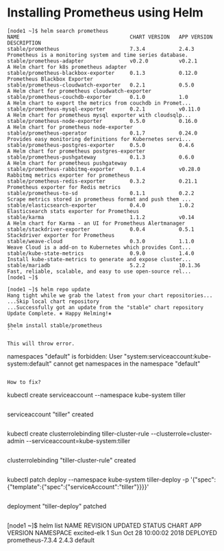 # Installing Prometheus using Helm

```
[node1 ~]$ helm search prometheus
NAME                                    CHART VERSION   APP VERSION     DESCRIPTION
stable/prometheus                       7.3.4           2.4.3           Prometheus is a monitoring system and time series database.
stable/prometheus-adapter               v0.2.0          v0.2.1          A Helm chart for k8s prometheus adapter
stable/prometheus-blackbox-exporter     0.1.3           0.12.0          Prometheus Blackbox Exporter
stable/prometheus-cloudwatch-exporter   0.2.1           0.5.0           A Helm chart for prometheus cloudwatch-exporter
stable/prometheus-couchdb-exporter      0.1.0           1.0             A Helm chart to export the metrics from couchdb in Promet...
stable/prometheus-mysql-exporter        0.2.1           v0.11.0         A Helm chart for prometheus mysql exporter with cloudsqlp...
stable/prometheus-node-exporter         0.5.0           0.16.0          A Helm chart for prometheus node-exporter
stable/prometheus-operator              0.1.7           0.24.0          Provides easy monitoring definitions for Kubernetes servi...
stable/prometheus-postgres-exporter     0.5.0           0.4.6           A Helm chart for prometheus postgres-exporter
stable/prometheus-pushgateway           0.1.3           0.6.0           A Helm chart for prometheus pushgateway
stable/prometheus-rabbitmq-exporter     0.1.4           v0.28.0         Rabbitmq metrics exporter for prometheus
stable/prometheus-redis-exporter        0.3.2           0.21.1          Prometheus exporter for Redis metrics
stable/prometheus-to-sd                 0.1.1           0.2.2           Scrape metrics stored in prometheus format and push them ...
stable/elasticsearch-exporter           0.4.0           1.0.2           Elasticsearch stats exporter for Prometheus
stable/karma                            1.1.2           v0.14           A Helm chart for Karma - an UI for Prometheus Alertmanager
stable/stackdriver-exporter             0.0.4           0.5.1           Stackdriver exporter for Prometheus
stable/weave-cloud                      0.3.0           1.1.0           Weave Cloud is a add-on to Kubernetes which provides Cont...
stable/kube-state-metrics               0.9.0           1.4.0           Install kube-state-metrics to generate and expose cluster...
stable/mariadb                          5.2.2           10.1.36         Fast, reliable, scalable, and easy to use open-source rel...
[node1 ~]$
```


```
[node1 ~]$ helm repo update
Hang tight while we grab the latest from your chart repositories...
...Skip local chart repository
...Successfully got an update from the "stable" chart repository
Update Complete. ⎈ Happy Helming!⎈
```


```
$helm install stable/prometheus
``

This will throw error.
```
namespaces "default" is forbidden: User "system:serviceaccount:kube-system:default" cannot get namespaces in the namespace "default"
```

How to fix?

```
kubectl create serviceaccount --namespace kube-system tiller
```
```
  serviceaccount "tiller" created
```

```
kubectl create clusterrolebinding tiller-cluster-rule --clusterrole=cluster-admin --serviceaccount=kube-system:tiller
```

```
clusterrolebinding "tiller-cluster-rule" created
```

```
kubectl patch deploy --namespace kube-system tiller-deploy -p '{"spec":{"template":{"spec":{"serviceAccount":"tiller"}}}}' 
```

```
deployment "tiller-deploy" patched
```

```
[node1 ~]$ helm list
NAME            REVISION        UPDATED                         STATUS          CHART                   APP VERSION     NAMESPACE
excited-elk     1               Sun Oct 28 10:00:02 2018        DEPLOYED        prometheus-7.3.4        2.4.3           default
```





